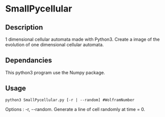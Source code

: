# SmallPycellular
## Description
1 dimensional cellular automata made with Python3.
Create a image of the evolution of one dimensional cellular automata.

## Dependancies
This python3 program use the Numpy package.

## Usage

```
python3 SmallPycellular.py [-r | --random] #WolframNumber
```
Options :
-r, --random. Generate a line of cell randomly at time = 0.
